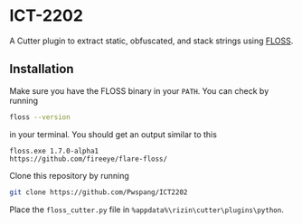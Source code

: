 # ICT-2202

A Cutter plugin to extract static, obfuscated, and stack strings using [FLOSS](https://github.com/mandiant/flare-floss).

## Installation

Make sure you have the FLOSS binary in your `PATH`. You can check by running

```bash
floss --version
```

in your terminal. You should get an output similar to this

```text
floss.exe 1.7.0-alpha1
https://github.com/fireeye/flare-floss/
```

Clone this repository by running

```bash
git clone https://github.com/Pwspang/ICT2202
```

Place the `floss_cutter.py` file in `%appdata%\rizin\cutter\plugins\python`.
